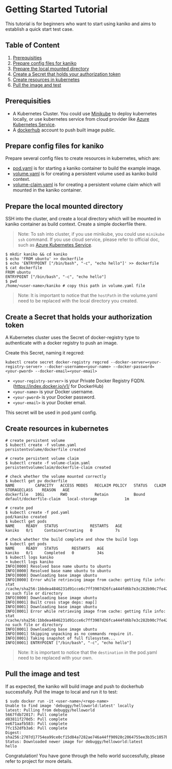 # Getting Started Tutorial

This tutorial is for beginners who want to start using kaniko and aims to establish a quick start test case.

## Table of Content

1. [Prerequisities](#Prerequisities)
2. [Prepare config files for kaniko](#Prepare-config-files-for-kaniko)
3. [Prepare the local mounted directory](#Prepare-the-local-mounted-directory)
4. [Create a Secret that holds your authorization token](#Create-a-Secret-that-holds-your-authorization-token)
5. [Create resources in kubernetes](#Create-resources-in-kubernetes)
6. [Pull the image and test](#Pull-the-image-and-test)

## Prerequisities

- A Kubernetes Cluster. You could use [Minikube](https://kubernetes.io/docs/setup/minikube/) to deploy kubernetes locally, or use kubernetes service from cloud provider like [Azure Kubernetes Service](https://azure.microsoft.com/en-us/services/kubernetes-service/).
- A [dockerhub](https://hub.docker.com/) account to push built image public.

## Prepare config files for kaniko

Prepare several config files to create resources in kubernetes, which are:

- [pod.yaml](../examples/pod.yaml) is for starting a kaniko container to build the example image.
- [volume.yaml](../examples/volume.yaml) is for creating a persistent volume used as kaniko build context.
- [volume-claim.yaml](../examples/volume-claim.yaml) is for creating a persistent volume claim which will mounted in the kaniko container.

## Prepare the local mounted directory

SSH into the cluster, and create a local directory which will be mounted in kaniko container as build context. Create a simple dockerfile there.

> Note: To ssh into cluster, if you use minikube, you could use `minikube ssh` command. If you use cloud service, please refer to official doc, such as [Azure Kubernetes Service](https://docs.microsoft.com/en-us/azure/aks/ssh#code-try-0).

```shell
$ mkdir kaniko && cd kaniko
$ echo 'FROM ubuntu' >> dockerfile
$ echo 'ENTRYPOINT ["/bin/bash", "-c", "echo hello"]' >> dockerfile
$ cat dockerfile
FROM ubuntu
ENTRYPOINT ["/bin/bash", "-c", "echo hello"]
$ pwd
/home/<user-name>/kaniko # copy this path in volume.yaml file
```

> Note: It is important to notice that the `hostPath` in the volume.yaml need to be replaced with the local directory you created.

## Create a Secret that holds your authorization token

A Kubernetes cluster uses the Secret of docker-registry type to authenticate with a docker registry to push an image.

Create this Secret, naming it regcred:

```shell
kubectl create secret docker-registry regcred --docker-server=<your-registry-server> --docker-username=<your-name> --docker-password=<your-pword> --docker-email=<your-email>
```

- `<your-registry-server>` is your Private Docker Registry FQDN. (https://index.docker.io/v1/ for DockerHub)
- `<your-name>` is your Docker username.
- `<your-pword>` is your Docker password.
- `<your-email>` is your Docker email.

This secret will be used in pod.yaml config.

## Create resources in kubernetes

```shell
# create persistent volume
$ kubectl create -f volume.yaml
persistentvolume/dockerfile created

# create persistent volume claim
$ kubectl create -f volume-claim.yaml
persistentvolumeclaim/dockerfile-claim created

# check whether the volume mounted correctly
$ kubectl get pv dockerfile
NAME         CAPACITY   ACCESS MODES   RECLAIM POLICY   STATUS   CLAIM                      STORAGECLASS    REASON   AGE
dockerfile   10Gi       RWO            Retain           Bound    default/dockerfile-claim   local-storage            1m

# create pod
$ kubectl create -f pod.yaml
pod/kaniko created
$ kubectl get pods
NAME     READY   STATUS              RESTARTS   AGE
kaniko   0/1     ContainerCreating   0          7s

# check whether the build complete and show the build logs
$ kubectl get pods
NAME     READY   STATUS      RESTARTS   AGE
kaniko   0/1     Completed   0          34s
$ kubectl logs kaniko
➜ kubectl logs kaniko
INFO[0000] Resolved base name ubuntu to ubuntu
INFO[0000] Resolved base name ubuntu to ubuntu
INFO[0000] Downloading base image ubuntu
INFO[0000] Error while retrieving image from cache: getting file info: stat /cache/sha256:1bbdea4846231d91cce6c7ff3907d26fca444fd6b7e3c282b90c7fe4251f9f86: no such file or directory
INFO[0000] Downloading base image ubuntu
INFO[0001] Built cross stage deps: map[]
INFO[0001] Downloading base image ubuntu
INFO[0001] Error while retrieving image from cache: getting file info: stat /cache/sha256:1bbdea4846231d91cce6c7ff3907d26fca444fd6b7e3c282b90c7fe4251f9f86: no such file or directory
INFO[0001] Downloading base image ubuntu
INFO[0001] Skipping unpacking as no commands require it.
INFO[0001] Taking snapshot of full filesystem...
INFO[0001] ENTRYPOINT ["/bin/bash", "-c", "echo hello"]
```

> Note: It is important to notice that the `destination` in the pod.yaml need to be replaced with your own.

## Pull the image and test

If as expected, the kaniko will build image and push to dockerhub successfully. Pull the image to local and run it to test:

```shell
$ sudo docker run -it <user-name>/<repo-name>
Unable to find image 'debuggy/helloworld:latest' locally
latest: Pulling from debuggy/helloworld
5667fdb72017: Pull complete
d83811f270d5: Pull complete
ee671aafb583: Pull complete
7fc152dfb3a6: Pull complete
Digest: sha256:2707d17754ea99ce0cf15d84a7282ae746a44ff90928c2064755ee3b35c1057b
Status: Downloaded newer image for debuggy/helloworld:latest
hello
```

Congratulation! You have gone through the hello world successfully, please refer to project for more details.
